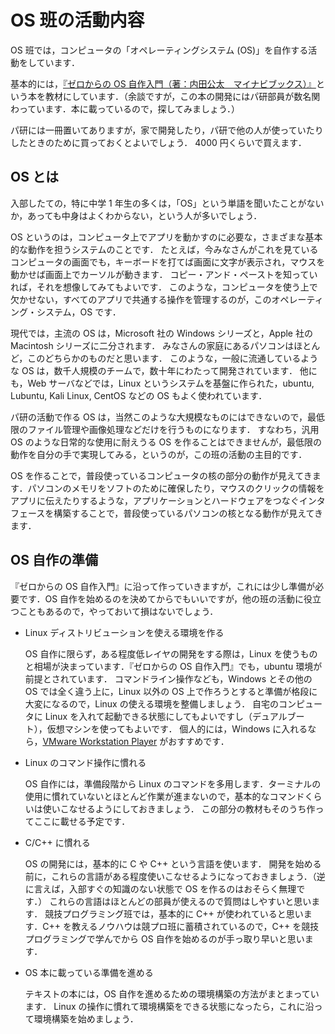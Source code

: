 # OS 班の活動内容
OS 班では，コンピュータの「オペレーティングシステム (OS)」を自作する活動をしています．

基本的には，[『ゼロからの OS 自作入門（著：内田公太　マイナビブックス）』](https://www.amazon.co.jp/%E3%82%BC%E3%83%AD%E3%81%8B%E3%82%89%E3%81%AEOS%E8%87%AA%E4%BD%9C%E5%85%A5%E9%96%80-%E5%86%85%E7%94%B0-%E5%85%AC%E5%A4%AA/dp/4839975868/)という本を教材にしています．（余談ですが，この本の開発にはパ研部員が数名関わっています．本に載っているので，探してみましょう．）

パ研には一冊置いてありますが，家で開発したり，パ研で他の人が使っていたりしたときのために買っておくとよいでしょう．
4000 円くらいで買えます．

## OS とは
入部したての，特に中学 1 年生の多くは，「OS」という単語を聞いたことがないか，あっても中身はよくわからない，という人が多いでしょう．

OS というのは，コンピュータ上でアプリを動かすのに必要な，さまざまな基本的な動作を担うシステムのことです．
たとえば，今みなさんがこれを見ているコンピュータの画面でも，キーボードを打てば画面に文字が表示され，マウスを動かせば画面上でカーソルが動きます．
コピー・アンド・ペーストを知っていれば，それを想像してみてもよいです．
このような，コンピュータを使う上で欠かせない，すべてのアプリで共通する操作を管理するのが，このオペレーティング・システム，OS です．

現代では，主流の OS は，Microsoft 社の Windows シリーズと，Apple 社の Macintosh シリーズに二分されます．
みなさんの家庭にあるパソコンはほとんど，このどちらかのものだと思います．
このような，一般に流通しているような OS は，数千人規模のチームで，数十年にわたって開発されています．
他にも，Web サーバなどでは，Linux というシステムを基盤に作られた，ubuntu, Lubuntu, Kali Linux, CentOS などの OS もよく使われています．

パ研の活動で作る OS は，当然このような大規模なものにはできないので，最低限のファイル管理や画像処理などだけを行うものになります．
すなわち，汎用 OS のような日常的な使用に耐えうる OS を作ることはできませんが，最低限の動作を自分の手で実現してみる，というのが，この班の活動の主目的です．

OS を作ることで，普段使っているコンピュータの核の部分の動作が見えてきます．パソコンのメモリをソフトのために確保したり，マウスのクリックの情報をアプリに伝えたりするような，アプリケーションとハードウェアをつなぐインタフェースを構築することで，普段使っているパソコンの核となる動作が見えてきます．

## OS 自作の準備
『ゼロからの OS 自作入門』に沿って作っていきますが，これには少し準備が必要です．OS 自作を始めるのを決めてからでもいいですが，他の班の活動に役立つこともあるので，やっておいて損はないでしょう．

- Linux ディストリビューションを使える環境を作る

	OS 自作に限らず，ある程度低レイヤの開発をする際は，Linux を使うものと相場が決まっています．『ゼロからの OS 自作入門』でも，ubuntu 環境が前提とされています．
	コマンドライン操作なども，Windows とその他の OS では全く違う上に，Linux 以外の OS 上で作ろうとすると準備が格段に大変になるので，Linux の使える環境を整備しましょう．
	自宅のコンピュータに Linux を入れて起動できる状態にしてもよいですし（デュアルブート），仮想マシンを使ってもよいです．
	個人的には，Windows に入れるなら，[VMware Workstation Player](https://www.vmware.com/jp/products/workstation-player/workstation-player-evaluation.html) がおすすめです．

- Linux のコマンド操作に慣れる

	OS 自作には，準備段階から Linux のコマンドを多用します．ターミナルの使用に慣れていないとほとんど作業が進まないので，基本的なコマンドくらいは使いこなせるようにしておきましょう．
	この部分の教材もそのうち作ってここに載せる予定です．

- C/C++ に慣れる

	OS の開発には，基本的に C や C++ という言語を使います．
	開発を始める前に，これらの言語がある程度使いこなせるようになっておきましょう．（逆に言えば，入部すぐの知識のない状態で OS を作るのはおそらく無理です．）
	これらの言語はほとんどの部員が使えるので質問はしやすいと思います．
	競技プログラミング班では，基本的に C++ が使われていると思います．C++ を教えるノウハウは競プロ班に蓄積されているので，C++ を競技プログラミングで学んでから OS 自作を始めるのが手っ取り早いと思います．

- OS 本に載っている準備を進める

	テキストの本には，OS 自作を進めるための環境構築の方法がまとまっています．
	Linux の操作に慣れて環境構築をできる状態になったら，これに沿って環境構築を始めましょう．
